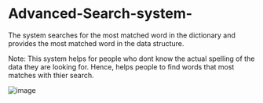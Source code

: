 # Advanced-Search-system-
The system searches for the most matched word in the dictionary and provides the most matched word in the data structure.

Note:
This system helps for people who dont know the actual spelling of the data they are looking for.
Hence, helps people to find words that most matches with thier search. 

![image](https://user-images.githubusercontent.com/67412675/109409002-06809c00-79b7-11eb-84ad-528180caf6f9.png)
